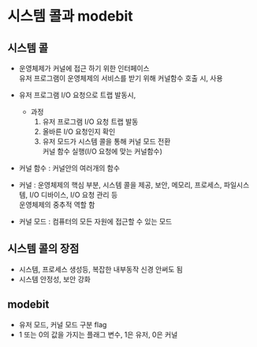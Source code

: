 # 시스템 콜과 modebit

## 시스템 콜

- 운영체제가 커널에 접근 하기 위한 인터페이스  
  유저 프로그램이 운영체제의 서비스를 받기 위해 커널함수 호출 시, 사용
- 유저 프로그램 I/O 요청으로 트랩 발동시, 
    - 과정
      1. 유저 프로그램 I/O 요청 트랩 발동
      2. 올바른 I/O 요청인지 확인
      3. 유저 모드가 시스템 콜을 통해 커널 모드 전환  
         커널 함수 실행(I/O 요청에 맞는 커널함수)

- 커널 함수 : 커널안의 여러개의 함수
- 커널 : 운영체제의 핵심 부분, 시스템 콜을 제공, 보안, 메모리, 프로세스, 파일시스템, I/O 디바이스, I/O 요청 관리 등  
  운영체제의 중추적 역할 함
- 커널 모드 : 컴퓨터의 모든 자원에 접근할 수 있는 모드

## 시스템 콜의 장점

- 시스템, 프로세스 생성등, 복잡한 내부동작 신경 안써도 됨
- 시스템 안정성, 보안 강화

## modebit
- 유저 모드, 커널 모드 구분 flag
- 1 또는 0의 값을 가지는 플래그 변수, 1은 유저, 0은 커널
